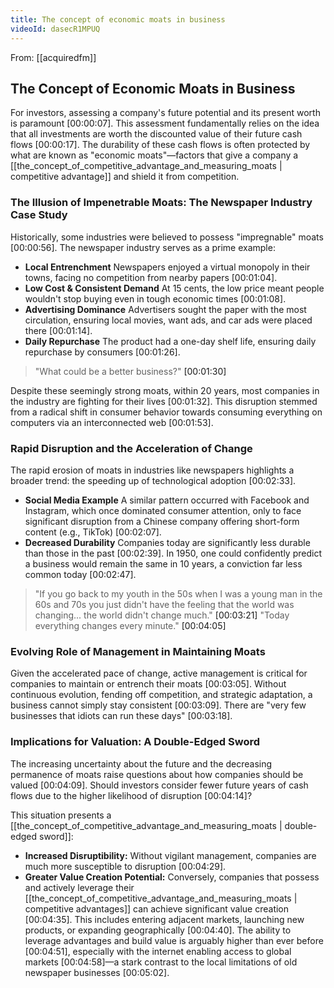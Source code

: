```yaml
---
title: The concept of economic moats in business
videoId: dasecR1MPUQ
---
```


From: [[acquiredfm]] <br/> 
## The Concept of Economic Moats in Business

For investors, assessing a company's future potential and its present worth is paramount <a class="yt-timestamp" data-t="00:00:07">[00:00:07]</a>. This assessment fundamentally relies on the idea that all investments are worth the discounted value of their future cash flows <a class="yt-timestamp" data-t="00:00:17">[00:00:17]</a>. The durability of these cash flows is often protected by what are known as "economic moats"—factors that give a company a [[the_concept_of_competitive_advantage_and_measuring_moats | competitive advantage]] and shield it from competition.

### The Illusion of Impenetrable Moats: The Newspaper Industry Case Study

Historically, some industries were believed to possess "impregnable" moats <a class="yt-timestamp" data-t="00:00:56">[00:00:56]</a>. The newspaper industry serves as a prime example:

*   **Local Entrenchment** Newspapers enjoyed a virtual monopoly in their towns, facing no competition from nearby papers <a class="yt-timestamp" data-t="00:01:04">[00:01:04]</a>.
*   **Low Cost & Consistent Demand** At 15 cents, the low price meant people wouldn't stop buying even in tough economic times <a class="yt-timestamp" data-t="00:01:08">[00:01:08]</a>.
*   **Advertising Dominance** Advertisers sought the paper with the most circulation, ensuring local movies, want ads, and car ads were placed there <a class="yt-timestamp" data-t="00:01:14">[00:01:14]</a>.
*   **Daily Repurchase** The product had a one-day shelf life, ensuring daily repurchase by consumers <a class="yt-timestamp" data-t="00:01:26">[00:01:26]</a>.

> "What could be a better business?" <a class="yt-timestamp" data-t="00:01:30">[00:01:30]</a>

Despite these seemingly strong moats, within 20 years, most companies in the industry are fighting for their lives <a class="yt-timestamp" data-t="00:01:32">[00:01:32]</a>. This disruption stemmed from a radical shift in consumer behavior towards consuming everything on computers via an interconnected web <a class="yt-timestamp" data-t="00:01:53">[00:01:53]</a>.

### Rapid Disruption and the Acceleration of Change

The rapid erosion of moats in industries like newspapers highlights a broader trend: the speeding up of technological adoption <a class="yt-timestamp" data-t="00:02:33">[00:02:33]</a>.

*   **Social Media Example** A similar pattern occurred with Facebook and Instagram, which once dominated consumer attention, only to face significant disruption from a Chinese company offering short-form content (e.g., TikTok) <a class="yt-timestamp" data-t="00:02:07">[00:02:07]</a>.
*   **Decreased Durability** Companies today are significantly less durable than those in the past <a class="yt-timestamp" data-t="00:02:39">[00:02:39]</a>. In 1950, one could confidently predict a business would remain the same in 10 years, a conviction far less common today <a class="yt-timestamp" data-t="00:02:47">[00:02:47]</a>.

> "If you go back to my youth in the 50s when I was a young man in the 60s and 70s you just didn't have the feeling that the world was changing... the world didn't change much." <a class="yt-timestamp" data-t="00:03:21">[00:03:21]</a>
> "Today everything changes every minute." <a class="yt-timestamp" data-t="00:04:05">[00:04:05]</a>

### Evolving Role of Management in Maintaining Moats

Given the accelerated pace of change, active management is critical for companies to maintain or entrench their moats <a class="yt-timestamp" data-t="00:03:05">[00:03:05]</a>. Without continuous evolution, fending off competition, and strategic adaptation, a business cannot simply stay consistent <a class="yt-timestamp" data-t="00:03:09">[00:03:09]</a>. There are "very few businesses that idiots can run these days" <a class="yt-timestamp" data-t="00:03:18">[00:03:18]</a>.

### Implications for Valuation: A Double-Edged Sword

The increasing uncertainty about the future and the decreasing permanence of moats raise questions about how companies should be valued <a class="yt-timestamp" data-t="00:04:09">[00:04:09]</a>. Should investors consider fewer future years of cash flows due to the higher likelihood of disruption <a class="yt-timestamp" data-t="00:04:14">[00:04:14]</a>?

This situation presents a [[the_concept_of_competitive_advantage_and_measuring_moats | double-edged sword]]:

*   **Increased Disruptibility:** Without vigilant management, companies are much more susceptible to disruption <a class="yt-timestamp" data-t="00:04:29">[00:04:29]</a>.
*   **Greater Value Creation Potential:** Conversely, companies that possess and actively leverage their [[the_concept_of_competitive_advantage_and_measuring_moats | competitive advantages]] can achieve significant value creation <a class="yt-timestamp" data-t="00:04:35">[00:04:35]</a>. This includes entering adjacent markets, launching new products, or expanding geographically <a class="yt-timestamp" data-t="00:04:40">[00:04:40]</a>. The ability to leverage advantages and build value is arguably higher than ever before <a class="yt-timestamp" data-t="00:04:51">[00:04:51]</a>, especially with the internet enabling access to global markets <a class="yt-timestamp" data-t="00:04:58">[00:04:58]</a>—a stark contrast to the local limitations of old newspaper businesses <a class="yt-timestamp" data-t="00:05:02">[00:05:02]</a>.